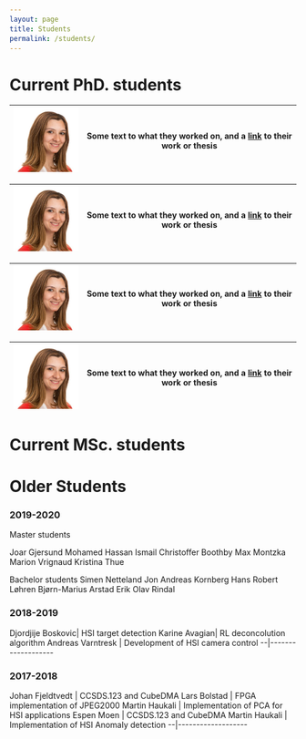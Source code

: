 ```yaml
---
layout: page
title: Students
permalink: /students/
---
```


# Current PhD. students
<img src="./_images/milica.jpg" alt="drawing" width="150"/> | Some text to what they worked on, and a [link](https://duckduckgo.com) to their work or thesis
--|-------------------

<img src="./_images/milica.jpg" alt="drawing" width="150"/> | Some text to what they worked on, and a [link](https://duckduckgo.com) to their work or thesis
--|-------------------

<img src="./_images/milica.jpg" alt="drawing" width="150"/> | Some text to what they worked on, and a [link](https://duckduckgo.com) to their work or thesis
--|-------------------

<img src="./_images/milica.jpg" alt="drawing" width="150"/> | Some text to what they worked on, and a [link](https://duckduckgo.com) to their work or thesis
--|-------------------


# Current MSc. students


# Older Students




### 2019-2020

Master students

Joar Gjersund
Mohamed Hassan Ismail
Christoffer Boothby
Max Montzka
Marion Vrignaud
Kristina Thue


Bachelor students
Simen Netteland
Jon Andreas Kornberg
Hans Robert Løhren
Bjørn-Marius Arstad
Erik Olav Rindal

### 2018-2019

Djordjije Boskovic| HSI target detection
Karine Avagian| RL deconcolution algorithm
Andreas Varntresk | Development of HSI camera control
--|-------------------

### 2017-2018
Johan Fjeldtvedt | CCSDS.123 and CubeDMA
Lars Bolstad | FPGA implementation of JPEG2000 
Martin Haukali | Implementation of PCA for HSI applications
Espen Moen | CCSDS.123 and CubeDMA
Martin Haukali | Implementation of HSI Anomaly detection
--|-------------------


